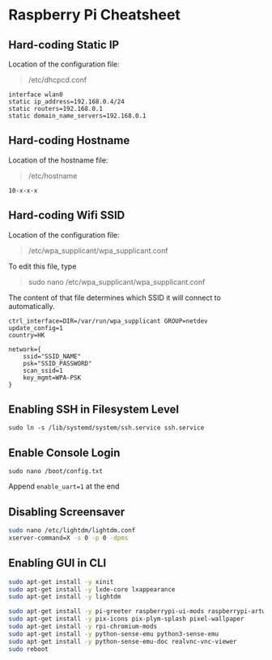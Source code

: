 # Raspberry Pi Cheatsheet

## Hard-coding Static IP
Location of the configuration file:
> /etc/dhcpcd.conf

```
interface wlan0
static ip_address=192.168.0.4/24
static routers=192.168.0.1
static domain_name_servers=192.168.0.1
```

## Hard-coding Hostname
Location of the hostname file:
> /etc/hostname

```
10-x-x-x
```

## Hard-coding Wifi SSID
Location of the configuration file:

> /etc/wpa_supplicant/wpa_supplicant.conf

To edit this file, type
> sudo nano /etc/wpa_supplicant/wpa_supplicant.conf

The content of that file determines which SSID it will connect to automatically.

```
ctrl_interface=DIR=/var/run/wpa_supplicant GROUP=netdev
update_config=1
country=HK

network={
    ssid="SSID_NAME"
    psk="SSID_PASSWORD"
    scan_ssid=1
    key_mgmt=WPA-PSK
}
```

## Enabling SSH in Filesystem Level
`sudo ln -s /lib/systemd/system/ssh.service ssh.service`

## Enable Console Login
```
sudo nano /boot/config.txt

```

Append `enable_uart=1` at the end

## Disabling Screensaver
```bash
sudo nano /etc/lightdm/lightdm.conf
xserver-command=X -s 0 -p 0 -dpms
````

## Enabling GUI in CLI
```bash
sudo apt-get install -y xinit
sudo apt-get install -y lxde-core lxappearance
sudo apt-get install -y lightdm

sudo apt-get install -y pi-greeter raspberrypi-ui-mods raspberrypi-artwork raspberrypi-bootloader
sudo apt-get install -y pix-icons pix-plym-splash pixel-wallpaper
sudo apt-get install -y rpi-chromium-mods
sudo apt-get install -y python-sense-emu python3-sense-emu
sudo apt-get install -y python-sense-emu-doc realvnc-vnc-viewer
sudo reboot
```
